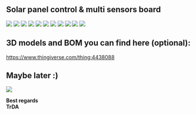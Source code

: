## Solar panel control & multi sensors board
![](https://raw.githubusercontent.com/TrDA-hab/Projects/master/Solar/Solar0.jpg)
![](https://raw.githubusercontent.com/TrDA-hab/Projects/master/Solar/20200606_145204.jpg)
![](https://raw.githubusercontent.com/TrDA-hab/Projects/master/Solar/Solar1.jpg)
![](https://raw.githubusercontent.com/TrDA-hab/Projects/master/Solar/Solav%20v2.jpg)
![](https://raw.githubusercontent.com/TrDA-hab/Projects/master/Solar/Solar%20graph.jpg)
![](https://raw.githubusercontent.com/TrDA-hab/Projects/master/Solar/20200309_161455.jpg)
![](https://raw.githubusercontent.com/TrDA-hab/Projects/master/Solar/DPPA.jpg)
![](https://raw.githubusercontent.com/TrDA-hab/Projects/master/Solar/05.jpg)
![](https://raw.githubusercontent.com/TrDA-hab/Projects/master/Solar/20200312_232513.jpg)
![](https://raw.githubusercontent.com/TrDA-hab/Projects/master/Solar/20200428_215212.jpg)
![](https://raw.githubusercontent.com/TrDA-hab/Projects/master/Solar/20200428_215905.jpg)

## **3D models** and **BOM** you can find here (optional):   
https://www.thingiverse.com/thing:4438088  

## Maybe later :)   
![](https://raw.githubusercontent.com/TrDA-hab/Projects/master/Solar/20210208_221613.jpg)

**Best regards  
TrDA**
